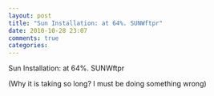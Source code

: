 ```yaml
---
layout: post
title: "Sun Installation: at 64%. SUNWftpr"
date: 2010-10-28 23:07
comments: true
categories: 
---
```


Sun Installation: at 64%. SUNWftpr


(Why it is taking so long? I must be doing something wrong)

